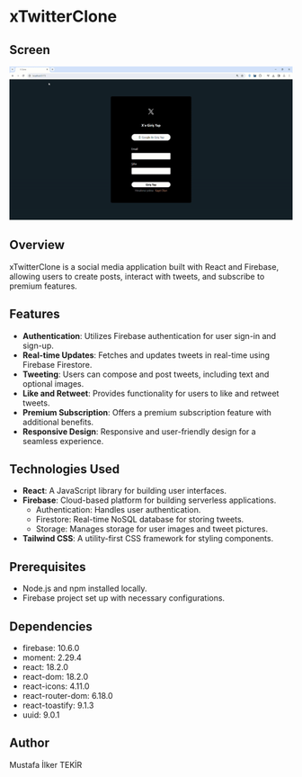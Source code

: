 # xTwitterClone

## Screen

![](./public/screen.gif)

## Overview

xTwitterClone is a social media application built with React and Firebase, allowing users to create posts, interact with tweets, and subscribe to premium features.

## Features

- **Authentication**: Utilizes Firebase authentication for user sign-in and sign-up.
- **Real-time Updates**: Fetches and updates tweets in real-time using Firebase Firestore.
- **Tweeting**: Users can compose and post tweets, including text and optional images.
- **Like and Retweet**: Provides functionality for users to like and retweet tweets.
- **Premium Subscription**: Offers a premium subscription feature with additional benefits.
- **Responsive Design**: Responsive and user-friendly design for a seamless experience.

## Technologies Used

- **React**: A JavaScript library for building user interfaces.
- **Firebase**: Cloud-based platform for building serverless applications.
  - Authentication: Handles user authentication.
  - Firestore: Real-time NoSQL database for storing tweets.
  - Storage: Manages storage for user images and tweet pictures.
- **Tailwind CSS**: A utility-first CSS framework for styling components.

## Prerequisites

- Node.js and npm installed locally.
- Firebase project set up with necessary configurations.

## Dependencies

* firebase: 10.6.0
* moment: 2.29.4
* react: 18.2.0
* react-dom: 18.2.0
* react-icons: 4.11.0
* react-router-dom: 6.18.0
* react-toastify: 9.1.3
* uuid: 9.0.1

## Author

Mustafa İlker TEKİR

